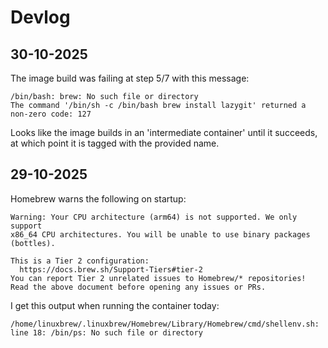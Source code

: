 # Devlog

## 30-10-2025

The image build was failing at step 5/7 with this message:

```
/bin/bash: brew: No such file or directory
The command '/bin/sh -c /bin/bash brew install lazygit' returned a non-zero code: 127
```

Looks like the image builds in an 'intermediate container' until it succeeds,
at which point it is tagged with the provided name.

## 29-10-2025

Homebrew warns the following on startup:

```
Warning: Your CPU architecture (arm64) is not supported. We only support
x86_64 CPU architectures. You will be unable to use binary packages (bottles).

This is a Tier 2 configuration:
  https://docs.brew.sh/Support-Tiers#tier-2
You can report Tier 2 unrelated issues to Homebrew/* repositories!
Read the above document before opening any issues or PRs.
```

I get this output when running the container today:

```
/home/linuxbrew/.linuxbrew/Homebrew/Library/Homebrew/cmd/shellenv.sh: line 18: /bin/ps: No such file or directory
```
